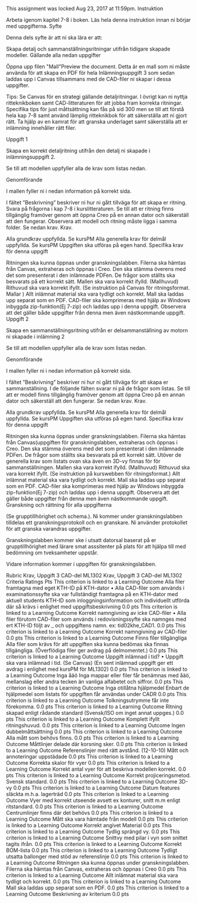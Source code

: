This assignment was locked Aug 23, 2017 at 11:59pm.
Instruktion

Arbeta igenom kapitel 7-8 i boken.
Läs hela denna instruktion innan ni börjar med uppgifterna.
Syfte

Denna dels syfte är att ni ska lära er att:

Skapa detalj och sammanställningsritningar utifrån tidigare skapade modeller.
Gällande alla nedan uppgifter

Öppna upp filen "Mall"Preview the document. Detta är en mall som ni måste använda för att skapa en PDF för hela Inlämningsuppgift 3 som sedan laddas upp i Canvas tillsammans med de CAD-filer ni skapar i dessa uppgifter.

Tips: Se Canvas för en strategi gällande detaljritningar. I övrigt kan ni nyttja ritteknikboken samt CAD-litteraturen för att jobba fram korrekta ritningar. Specifika tips för just måttsättning kan fås på sid 300 men se till att förstå hela kap 7-8 samt använd lämplig ritteknikbok för att säkerställa att ni gjort rätt. Ta hjälp av en kamrat för att granska underlaget samt säkerställa att er inlämning innehåller rätt filer.

Uppgift 1

Skapa en korrekt detaljritning utifrån den detalj ni skapade i inlämningsuppgift 2. 

Se till att modellen uppfyller alla de krav som listas nedan.

Genomförande

I mallen fyller ni i nedan information på korrekt sida.

I fältet ”Beskrivning” beskriver ni hur ni gått tillväga för att skapa er ritning.
Svara på frågorna i kap 7-8 i kurslitteraturen.
Se till att er ritning finns tillgänglig framöver genom att öppna Creo på en annan dator och säkerställ att den fungerar.  Observera att modell och ritning måste ligga i samma folder. Se nedan krav.
Krav.

Alla grundkrav uppfyllda. Se kursPM
Alla generella krav för delmål uppfyllda. Se kursPM
Uppgiften ska utföras på egen hand.
Specifika krav för denna uppgift

Ritningen ska kunna öppnas under granskningslabben. Filerna ska hämtas från Canvas, extraheras och öppnas i Creo.
Den ska stämma överens med det som presenterat i den inlämnade PDFen.
De frågor som ställts ska besvarats på ett korrekt sätt.
Mallen ska vara korrekt ifylld. (Mallhuvud)
Rithuvud ska vara korrekt ifyllt. (Se instruktion på Canvas för ritningsformat. Mallar )
Allt inlämnat material ska vara tydligt och korrekt.
Mall ska laddas upp separat som en PDF.
CAD-filer ska komprimeras med hjälp av Windows inbyggda zip-funktion(Ej 7-zip) och laddas upp i denna uppgift. Observera att det gäller både uppgifter från denna men även nästkommande uppgift. 
Uppgift 2

Skapa en sammanställningsritning utifrån er delsammanställning av motorn ni skapade i inlämning 2

Se till att modellen uppfyller alla de krav som listas nedan.

Genomförande

I mallen fyller ni i nedan information på korrekt sida.

I fältet ”Beskrivning” beskriver ni hur ni gått tillväga för att skapa er sammanställning.
I de följande fälten svarar ni på de frågor som listas.
Se till att er modell finns tillgänglig framöver genom att öppna Creo på en annan dator och säkerställ att den fungerar. Se nedan krav.
Krav.

Alla grundkrav uppfyllda. Se kursPM
Alla generella krav för delmål uppfyllda. Se kursPM
Uppgiften ska utföras på egen hand.
Specifika krav för denna uppgift

Ritningen ska kunna öppnas under granskningslabben. Filerna ska hämtas från Canvas(uppgiften för granskningslabben, extraheras och öppnas i Creo.
Den ska stämma överens med det som presenterat i den inlämnade PDFen.
De frågor som ställts ska besvarats på ett korrekt sätt.
Utöver de generella krav som listats ovan ska även en 3D-vy finnas för för sammanställningen.
Mallen ska vara korrekt ifylld. (Mallhuvud)
Rithuvud ska vara korrekt ifyllt. (Se instruktion på kurswebben för ritningsformat.)
Allt inlämnat material ska vara tydligt och korrekt.
Mall ska laddas upp separat som en PDF.
CAD-filer ska komprimeras med hjälp av Windows inbyggda zip-funktion(Ej 7-zip) och laddas upp i denna uppgift. Observera att det gäller både uppgifter från denna men även nästkommande uppgift. 
Granskning och rättning för alla uppgifterna

(Se grupptillhörighet och schema.). Ni kommer under granskningslabben tilldelas ett granskningsprotokoll och en granskare. Ni använder protokollet för att granska varandras uppgifter.

Granskningslabben kommer ske i utsatt datorsal baserat på er grupptillhörighet med lärare smat asssitenter på plats för att hjälpa till med bedömning om tveksamheter uppstår.

Vidare information kommer i uppgiften för granskningslabben.

 

Rubric
Krav, Uppgift 3 CAD-del ML1302
Krav, Uppgift 3 CAD-del ML1302
Criteria	Ratings	Pts
This criterion is linked to a Learning Outcome Alla filer framtagna med eget KTH-ID på KTH-dator
•	Alla CAD-filer som används i examinationssyfte ska var fullständigt framtagna på en KTH-dator med aktuell students KTH-ID som inloggningsinformation och individuellt utförda där så krävs i enlighet med uppgiftsbeskrivning
0.0 pts
This criterion is linked to a Learning Outcome Korrekt namngivning av icke CAD-filer
•	Alla filer förutom CAD-filer som används i redovisningssyfte ska namnges med ert KTH-ID följt av _ och uppgiftens namn. ex: tid02khe_CAD1.
0.0 pts
This criterion is linked to a Learning Outcome Korrekt namngivning av CAD-filer
0.0 pts
This criterion is linked to a Learning Outcome Finns filer tillgängliga
Alla filer som krävs för att uppgiften ska kunna bedömas ska finnas tillgängliga. (Överflödiga filer ger avdrag på delmomentet.)
0.0 pts
This criterion is linked to a Learning Outcome Uppgift inlämnad i tid?
•	Uppgift ska vara inlämnad i tid. (Se Canvas) (En sent inlämnad uppgift ger ett avdrag i enlighet med kursPM för ML1302)
0.0 pts
This criterion is linked to a Learning Outcome Inga åäö
Inga mappar eller filer får benämnas med åäö, mellanslag eller andra tecken än vanliga alfabetet och siffror.
0.0 pts
This criterion is linked to a Learning Outcome Inga otillåtna hjälpmedel
Enbart de hjälpmedel som listats för uppgiften får användas under CADR
0.0 pts
This criterion is linked to a Learning Outcome Tolkningsutrymme får inte förekomma.
0.0 pts
This criterion is linked to a Learning Outcome Ritning skapad enligt rådande standard (Svensk/ISO om inget annat uppges.)
0.0 pts
This criterion is linked to a Learning Outcome Komplett ifyllt ritningshuvud.
0.0 pts
This criterion is linked to a Learning Outcome Ingen dubbelmåttsättning
0.0 pts
This criterion is linked to a Learning Outcome Alla mått som behövs finns.
0.0 pts
This criterion is linked to a Learning Outcome Måttlinjer delade där korsning sker.
0.0 pts
This criterion is linked to a Learning Outcome Referenslinjer med rätt avstånd. (12-10-10) Mått och annoteringar uppstädade
0.0 pts
This criterion is linked to a Learning Outcome Korrekta skalor för vyer
0.0 pts
This criterion is linked to a Learning Outcome Korrekt antal vyer för att beskriva modellen korrekt.
0.0 pts
This criterion is linked to a Learning Outcome Korrekt projiceringsmetod. Svensk standard.
0.0 pts
This criterion is linked to a Learning Outcome 3D-vy
0.0 pts
This criterion is linked to a Learning Outcome Datum features släckta m.h.a. lagerträd
0.0 pts
This criterion is linked to a Learning Outcome Vyer med korrekt utseende avsett ex konturer, snitt m.m enligt ritstandard.
0.0 pts
This criterion is linked to a Learning Outcome Centrumlinjer finns där det behövs
0.0 pts
This criterion is linked to a Learning Outcome Mått ska vara hämtade från modell
0.0 pts
This criterion is linked to a Learning Outcome Korrekt angivet Material
0.0 pts
This criterion is linked to a Learning Outcome Tydlig sprängd vy.
0.0 pts
This criterion is linked to a Learning Outcome Snittvy med pilar i vyn som snittet tagits ifrån.
0.0 pts
This criterion is linked to a Learning Outcome Korrekt BOM-lista
0.0 pts
This criterion is linked to a Learning Outcome Tydligt utsatta ballonger med stöd av referenslinje
0.0 pts
This criterion is linked to a Learning Outcome Ritningen ska kunna öppnas under granskningslabben. Filerna ska hämtas från Canvas, extraheras och öppnas i Creo
0.0 pts
This criterion is linked to a Learning Outcome Allt inlämnat material ska vara tydligt och korrekt.
0.0 pts
This criterion is linked to a Learning Outcome Mall ska laddas upp separat som en PDF.
0.0 pts
This criterion is linked to a Learning Outcome Beskrivning av kriterium
0.0 pts
